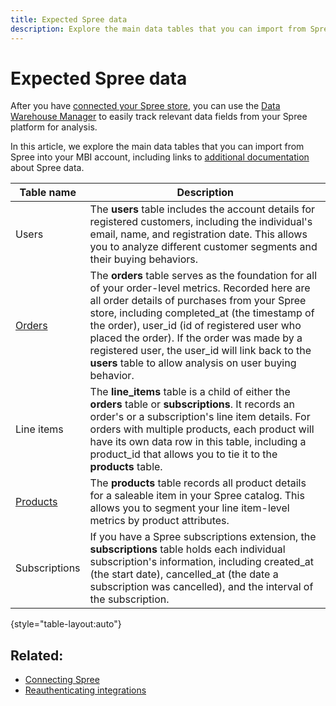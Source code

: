 ```yaml
---
title: Expected Spree data
description: Explore the main data tables that you can import from Spree into your MBI account.
---
```

# Expected Spree data

After you have [connected your Spree store](../data-analyst/importing-data/integrations/spree.md), you can use the [Data Warehouse Manager](../../data-warehouse-mgr/tour-dwm.md) to easily track relevant data fields from your Spree platform for analysis.

In this article, we explore the main data tables that you can import from Spree into your MBI account, including links to [additional documentation](https://guides.spreecommerce.org/developer/addresses.html#address) about Spree data.

| **Table name** | **Description** |
|-----|-----|
| Users | The **users** table includes the account details for registered customers, including the individual's email, name, and registration date. This allows you to analyze different customer segments and their buying behaviors. |
| [Orders](https://guides.spreecommerce.org/developer/orders.html#overview) | The **orders** table serves as the foundation for all of your order-level metrics. Recorded here are all order details of purchases from your Spree store, including completed\_at (the timestamp of the order), user\_id (id of registered user who placed the order). If the order was made by a registered user, the user\_id will link back to the **users** table to allow analysis on user buying behavior. |
| Line items | The **line\_items** table is a child of either the **orders** table or **subscriptions**. It records an order's or a subscription's line item details. For orders with multiple products, each product will have its own data row in this table, including a product\_id that allows you to tie it to the **products** table. |
| [Products](https://guides.spreecommerce.com/developer/products.html#overview) | The **products** table records all product details for a saleable item in your Spree catalog. This allows you to segment your line item-level metrics by product attributes. |
| Subscriptions | If you have a Spree subscriptions extension, the **subscriptions** table holds each individual subscription's information, including created\_at (the start date), cancelled\_at (the date a subscription was cancelled), and the interval of the subscription. |

{style="table-layout:auto"}

## Related:

* [Connecting Spree](../integrations/spree.md)
* [Reauthenticating integrations](https://support.magento.com/hc/en-us/articles/360016733151)
